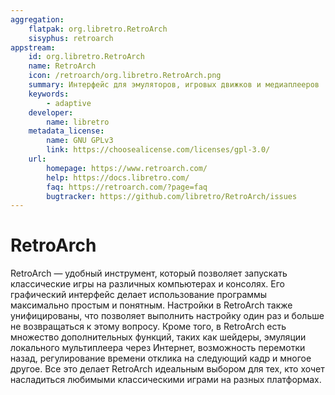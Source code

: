 ```yaml
---
aggregation:
    flatpak: org.libretro.RetroArch
    sisyphus: retroarch
appstream:
    id: org.libretro.RetroArch
    name: RetroArch
    icon: /retroarch/org.libretro.RetroArch.png
    summary: Интерфейс для эмуляторов, игровых движков и медиаплееров
    keywords:
        - adaptive
    developer:
        name: libretro
    metadata_license:
        name: GNU GPLv3
        link: https://choosealicense.com/licenses/gpl-3.0/
    url:
        homepage: https://www.retroarch.com/
        help: https://docs.libretro.com/
        faq: https://retroarch.com/?page=faq
        bugtracker: https://github.com/libretro/RetroArch/issues
---
```


# RetroArch

RetroArch — удобный инструмент, который позволяет запускать классические игры на различных компьютерах и консолях. Его графический интерфейс делает использование программы максимально простым и понятным. Настройки в RetroArch также унифицированы, что позволяет выполнить настройку один раз и больше не возвращаться к этому вопросу.
Кроме того, в RetroArch есть множество дополнительных функций, таких как шейдеры, эмуляции локального мультиплеера через Интернет, возможность перемотки назад, регулирование времени отклика на следующий кадр и многое другое. Все это делает RetroArch идеальным выбором для тех, кто хочет насладиться любимыми классическими играми на разных платформах.

<!--@include: @apps/_parts/install/content-repo.md-->
<!--@include: @apps/_parts/install/content-flatpak.md-->